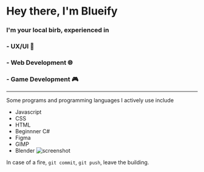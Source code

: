 # Hey there, I'm Blueify

### I'm your local birb, experienced in 
### - UX/UI 📱
### - Web Development 🌐
### - Game Development 🎮

--------------------------------

Some programs and programming languages I actively use include
- Javascript 
- CSS
- HTML
- Beginnner C#
- Figma
- GIMP
- Blender ![screenshot](https://logodownload.org/wp-content/uploads/2022/04/javascript-logo-0.png)

In case of a fire, `git commit`, `git push`, leave the building.



